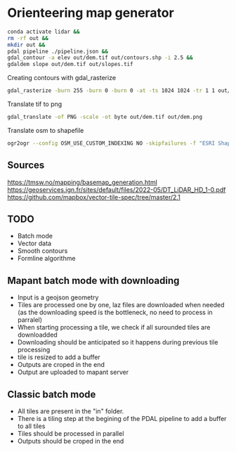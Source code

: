 # Orienteering map generator

```sh
conda activate lidar &&
rm -rf out &&
mkdir out &&
pdal pipeline ./pipeline.json &&
gdal_contour -a elev out/dem.tif out/contours.shp -i 2.5 &&
gdaldem slope out/dem.tif out/slopes.tif
```

Creating contours with gdal_rasterize

```sh
gdal_rasterize -burn 255 -burn 0 -burn 0 -at -ts 1024 1024 -tr 1 1 out/contours.shp out/contours.tif
```

Translate tif to png

```sh
gdal_translate -of PNG -scale -ot byte out/dem.tif out/dem.png
```

Translate osm to shapefile

```sh
ogr2ogr --config OSM_USE_CUSTOM_INDEXING NO -skipfailures -f "ESRI Shapefile" out/map.shp in/map.osm
```

## Sources

https://tmsw.no/mapping/basemap_generation.html
https://geoservices.ign.fr/sites/default/files/2022-05/DT_LiDAR_HD_1-0.pdf
https://github.com/mapbox/vector-tile-spec/tree/master/2.1

## TODO

- Batch mode
- Vector data
- Smooth contours
- Formline algorithme

## Mapant batch mode with downloading

- Input is a geojson geometry
- Tiles are processed one by one, laz files are downloaded when needed (as the downloading speed is the bottleneck, no need to process in parralel)
- When starting processing a tile, we check if all surounded tiles are downloadded
- Downloading should be anticipated so it happens during previous tile processing
- tile is resized to add a buffer
- Outputs are croped in the end
- Output are uploaded to mapant server

## Classic batch mode

- All tiles are present in the "in" folder.
- There is a tiling step at the begining of the PDAL pipeline to add a buffer to all tiles
- Tiles should be processed in parallel
- Outputs should be croped in the end
